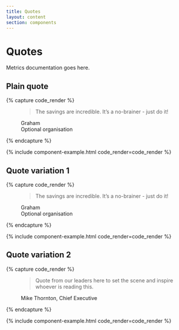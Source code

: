 ```yaml
---
title: Quotes
layout: content
section: components
---
```


# Quotes

Metrics documentation goes here.



## Plain quote

{% capture code_render %}
<figure class="blockquote-wrapper">
  <blockquote class="blockquote">
    <p>The savings are incredible. It’s a no-brainer - just do it!</p>
  </blockquote>
  <figcaption class="blockquote-footer">
    Graham<br>
    <span>Optional organisation</span>
  </figcaption>
</figure>
{% endcapture %}

{% include component-example.html code_render=code_render %}

## Quote variation 1

{% capture code_render %}
<figure class="blockquote-wrapper green">
  <blockquote class="blockquote">
    <p>The savings are incredible. It’s a no-brainer - just do it!</p>
  </blockquote>
  <figcaption class="blockquote-footer">
    Graham<br>
    <span>Optional organisation</span>
  </figcaption>
</figure>
{% endcapture %}

{% include component-example.html code_render=code_render %}

## Quote variation 2

{% capture code_render %}
<div class="blockquote-img yellow">
  <figure class="blockquote-wrapper">
    <blockquote class="blockquote">
      <p>Quote from our leaders here to set the scene and inspire whoever is reading this. </p>
    </blockquote>
    <figcaption class="blockquote-footer">
      Mike Thornton, Chief Executive
    </figcaption>
  </figure>
  <div class="blockquote-bg-img" style="background-image: url('../assets/example-images/quote-img.jpeg');"></div>
</div>
{% endcapture %}

{% include component-example.html code_render=code_render %}
